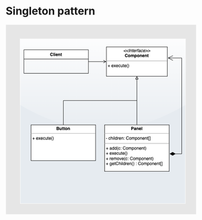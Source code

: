 # Singleton pattern


<img src="../../../../../../../assets/images/composite_uml.png" align="middle">